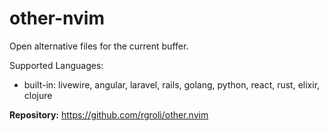 # other-nvim

Open alternative files for the current buffer.

Supported Languages:

- built-in: livewire, angular, laravel, rails, golang, python, react, rust, elixir, clojure

**Repository:** <https://github.com/rgroli/other.nvim>

<!-- vim: set ft=markdown: -->